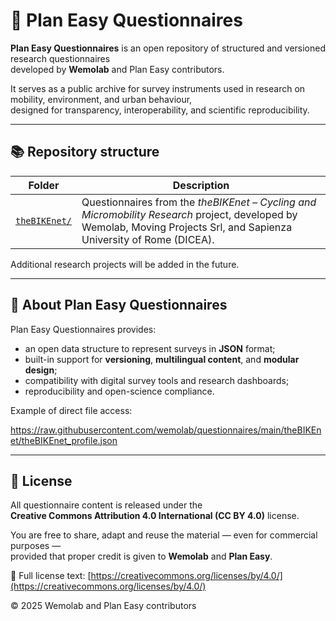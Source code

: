 # 🧩 Plan Easy Questionnaires

**Plan Easy Questionnaires** is an open repository of structured and versioned research questionnaires  
developed by **Wemolab** and Plan Easy contributors.

It serves as a public archive for survey instruments used in research on mobility, environment, and urban behaviour,  
designed for transparency, interoperability, and scientific reproducibility.

---

## 📚 Repository structure

| Folder | Description |
|---------|-------------|
| [`theBIKEnet/`](theBIKEnet/) | Questionnaires from the *theBIKEnet – Cycling and Micromobility Research* project, developed by Wemolab, Moving Projects Srl, and Sapienza University of Rome (DICEA). |

Additional research projects will be added in the future.

---

## 🧠 About Plan Easy Questionnaires

Plan Easy Questionnaires provides:
- an open data structure to represent surveys in **JSON** format;
- built-in support for **versioning**, **multilingual content**, and **modular design**;
- compatibility with digital survey tools and research dashboards;
- reproducibility and open-science compliance.

Example of direct file access:

https://raw.githubusercontent.com/wemolab/questionnaires/main/theBIKEnet/theBIKEnet_profile.json


---

## 🔖 License

All questionnaire content is released under the  
**Creative Commons Attribution 4.0 International (CC BY 4.0)** license.

You are free to share, adapt and reuse the material — even for commercial purposes —  
provided that proper credit is given to **Wemolab** and **Plan Easy**.

📄 Full license text: [https://creativecommons.org/licenses/by/4.0/](https://creativecommons.org/licenses/by/4.0/)

© 2025 Wemolab and Plan Easy contributors

